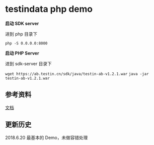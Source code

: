# testindata php demo

**启动 SDK server**

进到 php 目录下

`php -S 0.0.0.0:8000`

**启动 PHP Server**

进到 sdk-server 目录下

`wget https://ab.testin.cn/sdk/java/testin-ab-v1.2.1.war`
`java -jar testin-ab-v1.2.1.war`

## 参考资料

[文档](http://ab.testin.cn/docs/javaSdk.html)

## 更新历史

2018.6.20 最基本的 Demo，未做容错处理
